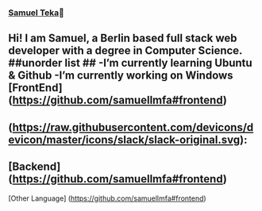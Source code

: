 ###  [Samuel Teka](https://www.https://github.com/samuellmfa)👋
Hi! I am Samuel, a Berlin based full stack web developer with a degree in Computer Science.
##unorder list ##
-I’m currently learning Ubuntu & Github
-I’m currently working on Windows
[FrontEnd] (https://github.com/samuellmfa#frontend)
---
(https://raw.githubusercontent.com/devicons/devicon/master/icons/slack/slack-original.svg):
---
[Backend] (https://github.com/samuellmfa#frontend)
---
[Other Language] (https://github.com/samuellmfa#frontend)
